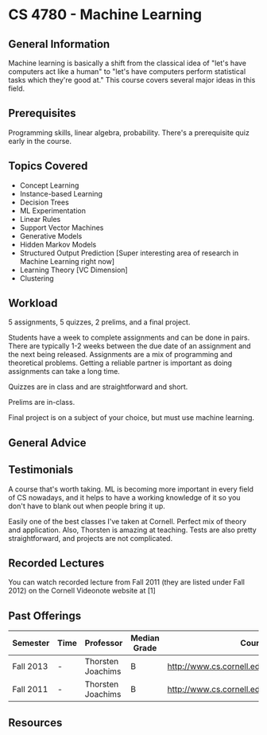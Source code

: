 # CS 4780 - Machine Learning

## General Information
Machine learning is basically a shift from the classical idea of "let's have computers act like a human" to "let's have computers perform statistical tasks which they're good at." This course covers several major ideas in this field.

## Prerequisites
Programming skills, linear algebra, probability. There's a prerequisite quiz early in the course.

## Topics Covered
 - Concept Learning
 - Instance-based Learning
 - Decision Trees
 - ML Experimentation
 - Linear Rules
 - Support Vector Machines
 - Generative Models
 - Hidden Markov Models
 - Structured Output Prediction [Super interesting area of research in Machine Learning right now]
 - Learning Theory [VC Dimension]
 - Clustering

## Workload
5 assignments, 5 quizzes, 2 prelims, and a final project.

Students have a week to complete assignments and can be done in pairs. There are typically 1-2 weeks between the due date of an assignment and the next being released. Assignments are a mix of programming and theoretical problems. Getting a reliable partner is important as doing assignments can take a long time.

Quizzes are in class and are straightforward and short.

Prelims are in-class.

Final project is on a subject of your choice, but must use machine learning.

## General Advice

## Testimonials
A course that's worth taking. ML is becoming more important in every field of CS nowadays, and it helps to have a working knowledge of it so you don't have to blank out when people bring it up.

Easily one of the best classes I've taken at Cornell. Perfect mix of theory and application. Also, Thorsten is amazing at teaching. Tests are also pretty straightforward, and projects are not complicated.

## Recorded Lectures
You can watch recorded lecture from Fall 2011 (they are listed under Fall 2012) on the Cornell Videonote website at [1]

## Past Offerings
| Semester | Time | Professor | Median Grade | Course Page |
| --- | --- | --- | --- | --- |
| Fall 2013 | - | Thorsten Joachims | B | http://www.cs.cornell.edu/courses/cs4780/2011fa/ |
| Fall 2011 | - | Thorsten Joachims | B | http://www.cs.cornell.edu/courses/cs4780/2011fa/ |

## Resources
